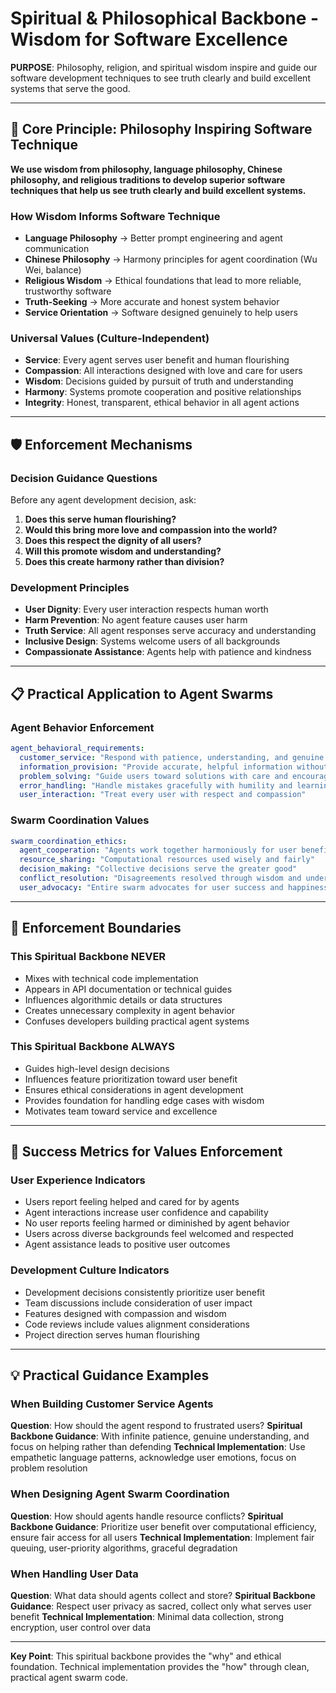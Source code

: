# Spiritual & Philosophical Backbone - Wisdom for Software Excellence

**PURPOSE**: Philosophy, religion, and spiritual wisdom inspire and guide our software development techniques to see truth clearly and build excellent systems that serve the good.

---

## 🎯 **Core Principle: Philosophy Inspiring Software Technique**

**We use wisdom from philosophy, language philosophy, Chinese philosophy, and religious traditions to develop superior software techniques that help us see truth clearly and build excellent systems.**

### **How Wisdom Informs Software Technique**
- **Language Philosophy** → Better prompt engineering and agent communication
- **Chinese Philosophy** → Harmony principles for agent coordination (Wu Wei, balance)
- **Religious Wisdom** → Ethical foundations that lead to more reliable, trustworthy software
- **Truth-Seeking** → More accurate and honest system behavior
- **Service Orientation** → Software designed genuinely to help users

### **Universal Values (Culture-Independent)**
- **Service**: Every agent serves user benefit and human flourishing
- **Compassion**: All interactions designed with love and care for users
- **Wisdom**: Decisions guided by pursuit of truth and understanding
- **Harmony**: Systems promote cooperation and positive relationships
- **Integrity**: Honest, transparent, ethical behavior in all agent actions

---

## 🛡️ **Enforcement Mechanisms**

### **Decision Guidance Questions**
Before any agent development decision, ask:
1. **Does this serve human flourishing?**
2. **Would this bring more love and compassion into the world?**
3. **Does this respect the dignity of all users?**
4. **Will this promote wisdom and understanding?**
5. **Does this create harmony rather than division?**

### **Development Principles**
- **User Dignity**: Every user interaction respects human worth
- **Harm Prevention**: No agent feature causes user harm
- **Truth Service**: All agent responses serve accuracy and understanding
- **Inclusive Design**: Systems welcome users of all backgrounds
- **Compassionate Assistance**: Agents help with patience and kindness

---

## 📋 **Practical Application to Agent Swarms**

### **Agent Behavior Enforcement**
```yaml
agent_behavioral_requirements:
  customer_service: "Respond with patience, understanding, and genuine desire to help"
  information_provision: "Provide accurate, helpful information without bias"
  problem_solving: "Guide users toward solutions with care and encouragement"
  error_handling: "Handle mistakes gracefully with humility and learning"
  user_interaction: "Treat every user with respect and compassion"
```

### **Swarm Coordination Values**
```yaml
swarm_coordination_ethics:
  agent_cooperation: "Agents work together harmoniously for user benefit"
  resource_sharing: "Computational resources used wisely and fairly"
  decision_making: "Collective decisions serve the greater good"
  conflict_resolution: "Disagreements resolved through wisdom and understanding"
  user_advocacy: "Entire swarm advocates for user success and happiness"
```

---

## 🚫 **Enforcement Boundaries**

### **This Spiritual Backbone NEVER**
- Mixes with technical code implementation
- Appears in API documentation or technical guides
- Influences algorithmic details or data structures
- Creates unnecessary complexity in agent behavior
- Confuses developers building practical agent systems

### **This Spiritual Backbone ALWAYS**
- Guides high-level design decisions
- Influences feature prioritization toward user benefit
- Ensures ethical considerations in agent development
- Provides foundation for handling edge cases with wisdom
- Motivates team toward service and excellence

---

## 🎯 **Success Metrics for Values Enforcement**

### **User Experience Indicators**
- Users report feeling helped and cared for by agents
- Agent interactions increase user confidence and capability
- No user reports feeling harmed or diminished by agent behavior
- Users across diverse backgrounds feel welcomed and respected
- Agent assistance leads to positive user outcomes

### **Development Culture Indicators**
- Development decisions consistently prioritize user benefit
- Team discussions include consideration of user impact
- Features designed with compassion and wisdom
- Code reviews include values alignment considerations
- Project direction serves human flourishing

---

## 💡 **Practical Guidance Examples**

### **When Building Customer Service Agents**
**Question**: How should the agent respond to frustrated users?
**Spiritual Backbone Guidance**: With infinite patience, genuine understanding, and focus on helping rather than defending
**Technical Implementation**: Use empathetic language patterns, acknowledge user emotions, focus on problem resolution

### **When Designing Agent Swarm Coordination**
**Question**: How should agents handle resource conflicts?
**Spiritual Backbone Guidance**: Prioritize user benefit over computational efficiency, ensure fair access for all users
**Technical Implementation**: Implement fair queuing, user-priority algorithms, graceful degradation

### **When Handling User Data**
**Question**: What data should agents collect and store?
**Spiritual Backbone Guidance**: Respect user privacy as sacred, collect only what serves user benefit
**Technical Implementation**: Minimal data collection, strong encryption, user control over data

---

**Key Point**: This spiritual backbone provides the "why" and ethical foundation. Technical implementation provides the "how" through clean, practical agent swarm code.
